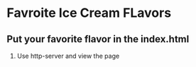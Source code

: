 # Favroite Ice Cream FLavors

## Put your favorite flavor in the index.html

1. Use http-server and view the page
